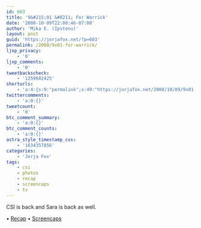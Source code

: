 ```yaml
---
id: 603
title: '9&#215;01 &#8211; For Warrick'
date: '2008-10-09T22:00:46-07:00'
author: 'Mika E. (Ipstenu)'
layout: post
guid: 'https://jorjafox.net/?p=603'
permalink: /2008/9x01-for-warrick/
ljxp_privacy:
    - '0'
ljxp_comments:
    - '0'
tweetbackscheck:
    - '1259682425'
shorturls:
    - 'a:4:{s:9:"permalink";s:49:"https://jorjafox.net/2008/10/09/9x01-for-warrick/";s:7:"tinyurl";s:25:"http://tinyurl.com/mtcjla";s:4:"isgd";s:18:"http://is.gd/53yHY";s:5:"bitly";s:20:"http://bit.ly/8bncdq";}'
twittercomments:
    - 'a:0:{}'
tweetcount:
    - '0'
btc_comment_summary:
    - 'a:0:{}'
btc_comment_counts:
    - 'a:0:{}'
astra_style_timestamp_css:
    - '1634357856'
categories:
    - 'Jorja Fox'
tags:
    - csi
    - photos
    - recap
    - screencaps
    - tv
---
```


CSI is back and Sara is back as well.

&bull; <a href="https://jorjafox.net/wiki/For_Warrick">Recap</a>
&bull; <a href="https://jorjafox.net/gallery/tv/csi/season09/forwarrick">Screencaps</a>
